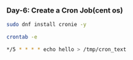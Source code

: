 ### Day-6: Create a Cron Job(cent os)

```bash
sudo dnf install cronie -y

crontab -e

*/5 * * * * echo hello > /tmp/cron_text

```
